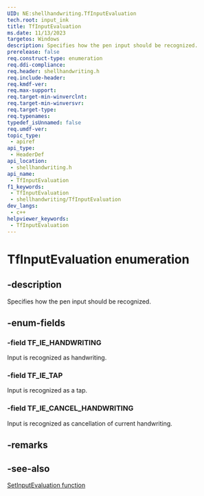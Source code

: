 ```yaml
---
UID: NE:shellhandwriting.TfInputEvaluation
tech.root: input_ink
title: TfInputEvaluation
ms.date: 11/13/2023
targetos: Windows
description: Specifies how the pen input should be recognized.
prerelease: false
req.construct-type: enumeration
req.ddi-compliance: 
req.header: shellhandwriting.h
req.include-header: 
req.kmdf-ver: 
req.max-support: 
req.target-min-winverclnt: 
req.target-min-winversvr: 
req.target-type: 
req.typenames: 
typedef_isUnnamed: false
req.umdf-ver: 
topic_type:
 - apiref
api_type:
 - HeaderDef
api_location:
 - shellhandwriting.h
api_name:
 - TfInputEvaluation
f1_keywords:
 - TfInputEvaluation
 - shellhandwriting/TfInputEvaluation
dev_langs:
 - c++
helpviewer_keywords:
 - TfInputEvaluation
---
```


# TfInputEvaluation enumeration

## -description

Specifies how the pen input should be recognized.

## -enum-fields

### -field TF_IE_HANDWRITING

Input is recognized as handwriting.

### -field TF_IE_TAP

Input is recognized as a tap.

### -field TF_IE_CANCEL_HANDWRITING

Input is recognized as cancellation of current handwriting.

## -remarks

## -see-also

[SetInputEvaluation function](nf-shellhandwriting-itfhandwritingrequest-setinputevaluation.md)
